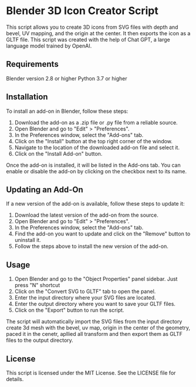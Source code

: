 # Blender 3D Icon Creator Script

This script allows you to create 3D icons from SVG files with depth and bevel, UV mapping, and the origin at the center. It then exports the icon as a GLTF file.
This script was created with the help of Chat GPT, a large language model trained by OpenAI.
## Requirements
Blender version 2.8 or higher
Python 3.7 or higher

## Installation
To install an add-on in Blender, follow these steps:

1. Download the add-on as a .zip file or .py file from a reliable source.
2. Open Blender and go to "Edit" > "Preferences".
3.  In the Preferences window, select the "Add-ons" tab.
4. Click on the "Install" button at the top right corner of the window.
5. Navigate to the location of the downloaded add-on file and select it.
6. Click on the "Install Add-on" button.

Once the add-on is installed, it will be listed in the Add-ons tab. You can enable or disable the add-on by clicking on the checkbox next to its name.

## Updating an Add-On
If a new version of the add-on is available, follow these steps to update it:

1. Download the latest version of the add-on from the source.
2. Open Blender and go to "Edit" > "Preferences".
3. In the Preferences window, select the "Add-ons" tab.
4. Find the add-on you want to update and click on the "Remove" button to uninstall it.
5. Follow the steps above to install the new version of the add-on.

## Usage
1. Open Blender and go to the "Object Properties" panel sidebar. Just press "N" shortcut
2. Click on the "Convert SVG to GLTF" tab to open the panel.
3. Enter the input directory where your SVG files are located.
4. Enter the output directory where you want to save your GLTF files.
5. Click on the "Export" button to run the script.

The script will automatically 
import the SVG files from the input directory 
create 3d mesh with the bevel, uv map, 
origin in the center of the geometry, 
paced it in the cenetr, 
apllied all transform and then export them as GLTF files to the output directory.

## License
This script is licensed under the MIT License. See the LICENSE file for details.
